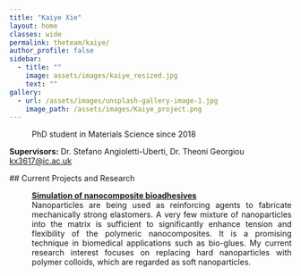 ```yaml
---
title: "Kaiye Xie"
layout: home
classes: wide
permalink: theteam/kaiye/
author_profile: false
sidebar:
  - title: ""
    image: assets/images/kaiye_resized.jpg
    text: ""
gallery:
  - url: /assets/images/unsplash-gallery-image-1.jpg
    image_path: /assets/images/Kaiye_project.png
---
```


<p style="margin-left: 40px"> PhD student in Materials Science since 2018 <br /> 
    
  <strong>Supervisors:</strong> Dr. Stefano Angioletti-Uberti, Dr. Theoni Georgiou <br />
  kx3617@ic.ac.uk
  </p>
## Current Projects and Research
<p style="margin-left: 40px" align="justify">  <a href="https://fionasander.github.io/softnanolab/research/nanomedicine/"><strong>Simulation of nanocomposite bioadhesives</strong> </a> <br /> Nanoparticles are being used as reinforcing agents to fabricate mechanically strong elastomers. A very few mixture of nanoparticles into the matrix is sufficient to significantly enhance tension and flexibility of the polymeric nanocomposites. It is a promising technique in biomedical applications such as bio-glues. My current research interest focuses on replacing hard nanoparticles with polymer colloids, which are regarded as soft nanoparticles.  </p>



